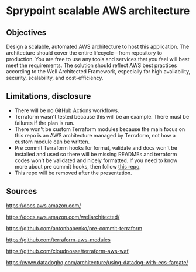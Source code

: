 # Sprypoint scalable AWS architecture

## Objectives
Design a scalable, automated AWS architecture to host this application. The architecture should cover the entire lifecycle—from repository to production. You are free to use any tools and services that you feel will best meet the requirements. The solution should reflect AWS best practices according to the Well Architected Framework, especially for high availability, security, scalability, and cost-efficiency.

## Limitations, disclosure
* There will be no GitHub Actions workflows.
* Terraform wasn't tested because this will be an example. There must be failures if the plan is run.
* There won't be custom Terraform modules because the main focus on this repo is an AWS architecture managed by Terraform, not how a custom module can be written.
* Pre commit Terraform hooks for format, validate and docs won't be installed and used so there will be missing READMEs and terraform codes won't be validated and nicely formatted. If you need to know more about pre commit hooks, then follow [this repo](https://github.com/antonbabenko/pre-commit-terraform).
* This repo will be removed after the presentation.

## Sources
https://docs.aws.amazon.com/

https://docs.aws.amazon.com/wellarchitected/

https://github.com/antonbabenko/pre-commit-terraform

https://github.com/terraform-aws-modules

https://github.com/cloudposse/terraform-aws-waf

https://www.datadoghq.com/architecture/using-datadog-with-ecs-fargate/